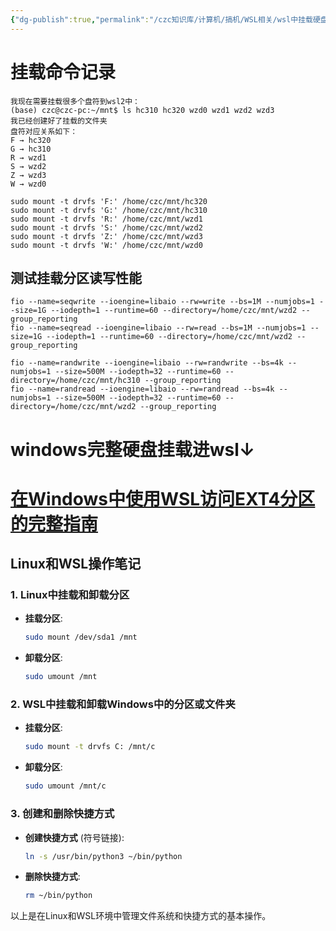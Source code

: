 ```yaml
---
{"dg-publish":true,"permalink":"/czc知识库/计算机/搞机/WSL相关/wsl中挂载硬盘、分区ext4磁盘/","dgPassFrontmatter":true,"created":"2024-10-24T23:27:39.072+08:00","updated":"2024-12-08T12:34:13.049+08:00"}
---
```



# 挂载命令记录

```
我现在需要挂载很多个盘符到wsl2中：  
(base) czc@czc-pc:~/mnt$ ls hc310 hc320 wzd0 wzd1 wzd2 wzd3  
我已经创建好了挂载的文件夹  
盘符对应关系如下：  
F → hc320  
G → hc310  
R → wzd1  
S → wzd2  
Z → wzd3  
W → wzd0

sudo mount -t drvfs 'F:' /home/czc/mnt/hc320
sudo mount -t drvfs 'G:' /home/czc/mnt/hc310
sudo mount -t drvfs 'R:' /home/czc/mnt/wzd1
sudo mount -t drvfs 'S:' /home/czc/mnt/wzd2
sudo mount -t drvfs 'Z:' /home/czc/mnt/wzd3
sudo mount -t drvfs 'W:' /home/czc/mnt/wzd0
```

## 测试挂载分区读写性能

```顺序
fio --name=seqwrite --ioengine=libaio --rw=write --bs=1M --numjobs=1 --size=1G --iodepth=1 --runtime=60 --directory=/home/czc/mnt/wzd2 --group_reporting
fio --name=seqread --ioengine=libaio --rw=read --bs=1M --numjobs=1 --size=1G --iodepth=1 --runtime=60 --directory=/home/czc/mnt/wzd2 --group_reporting
```

```随机
fio --name=randwrite --ioengine=libaio --rw=randwrite --bs=4k --numjobs=1 --size=500M --iodepth=32 --runtime=60 --directory=/home/czc/mnt/hc310 --group_reporting
fio --name=randread --ioengine=libaio --rw=randread --bs=4k --numjobs=1 --size=500M --iodepth=32 --runtime=60 --directory=/home/czc/mnt/wzd2 --group_reporting
```

# windows完整硬盘挂载进wsl↓
# [在Windows中使用WSL访问EXT4分区的完整指南](https://blog.csdn.net/redparrot2008/article/details/142484372)


## Linux和WSL操作笔记

### 1. Linux中挂载和卸载分区
- **挂载分区**:
  ```bash
  sudo mount /dev/sda1 /mnt
  ```
- **卸载分区**:
  ```bash
  sudo umount /mnt
  ```

### 2. WSL中挂载和卸载Windows中的分区或文件夹
- **挂载分区**:
  ```bash
  sudo mount -t drvfs C: /mnt/c
  ```
- **卸载分区**:
  ```bash
  sudo umount /mnt/c
  ```

### 3. 创建和删除快捷方式
- **创建快捷方式** (符号链接):
  ```bash
  ln -s /usr/bin/python3 ~/bin/python
  ```
- **删除快捷方式**:
  ```bash
  rm ~/bin/python
  ```

以上是在Linux和WSL环境中管理文件系统和快捷方式的基本操作。